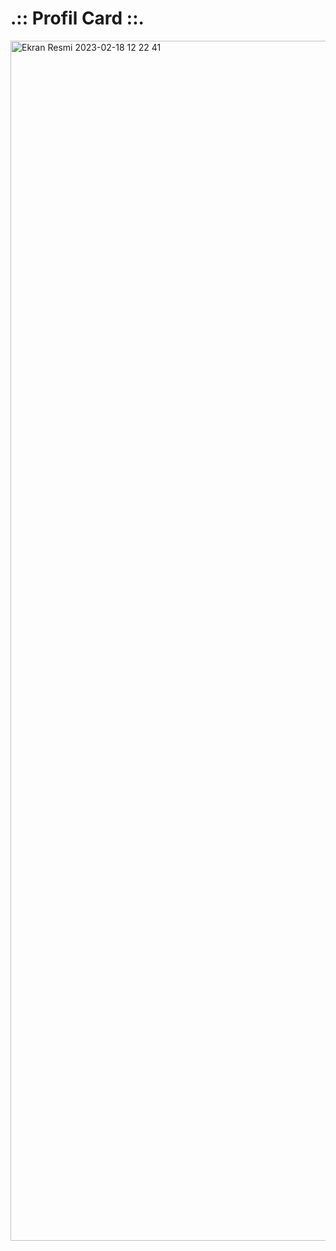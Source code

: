 <h1>.:: Profil Card ::.</h1>

<img width="1920" alt="Ekran Resmi 2023-02-18 12 22 41" src="https://user-images.githubusercontent.com/105823500/219857579-f5d8d54d-9f31-4d16-9ba5-161483f4a8af.png">
